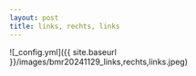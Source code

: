```yaml
---
layout: post
title: links, rechts, links
---
```


![_config.yml]({{ site.baseurl }}/images/bmr20241129_links,rechts,links.jpeg)
